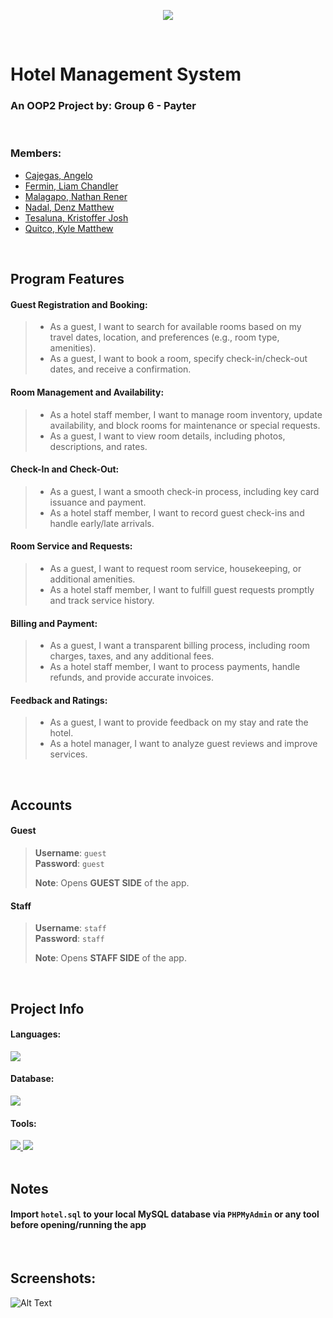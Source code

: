 <p align="center">
 <img src="https://i.imgur.com/RONDHBo.png"/>
</p>

<br>

<h1 align="left">Hotel Management System</h1>
<h3 align="left">An OOP2 Project by: <b>Group 6 - Payter</b></h3>

<br>

<h3 align="left">Members:</h3>


 - [Cajegas, Angelo](https://github.com/acajegas62) <br>
 - [Fermin, Liam Chandler](https://github.com/LiamFermin) <br>
 - [Malagapo, Nathan Rener](https://github.com/sytrusz) <br>
 - [Nadal, Denz Matthew](https://github.com/Denznadal) <br>
 - [Tesaluna, Kristoffer Josh](https://github.com/opsnight) <br>
 - [Quitco, Kyle Matthew](https://github.com/kingkuys2123) <br>

<br>

## Program Features
#### Guest Registration and Booking: 	
 > - As a guest, I want to search for available rooms based on my travel dates, location, and preferences (e.g., room type, amenities).
 > - As a guest, I want to book a room, specify check-in/check-out dates, and receive a confirmation.
#### Room Management and Availability: 	
 > - As a hotel staff member, I want to manage room inventory, update availability, and block rooms for maintenance or special requests.
 > - As a guest, I want to view room details, including photos, descriptions, and rates.
#### Check-In and Check-Out: 	
 > - As a guest, I want a smooth check-in process, including key card issuance and payment.
 > - As a hotel staff member, I want to record guest check-ins and handle early/late arrivals.
#### Room Service and Requests: 	
 > - As a guest, I want to request room service, housekeeping, or additional amenities.
 > - As a hotel staff member, I want to fulfill guest requests promptly and track service history.
#### Billing and Payment: 	
 > - As a guest, I want a transparent billing process, including room charges, taxes, and any additional fees.
 > - As a hotel staff member, I want to process payments, handle refunds, and provide accurate invoices.
#### Feedback and Ratings: 	
 > - As a guest, I want to provide feedback on my stay and rate the hotel.
 > - As a hotel manager, I want to analyze guest reviews and improve services.

<br> 

## Accounts

#### Guest 
> **Username**: `guest` <br>
> **Password**: `guest`
>
> **Note**: Opens **GUEST SIDE** of the app.

#### Staff
> **Username**: `staff` <br>
> **Password**: `staff`
>
> **Note**: Opens **STAFF SIDE** of the app.

<br>

<!-- Project Info -->

## Project Info

#### Languages:

<a href="#languages">
    <img src="https://img.shields.io/badge/java-%23ED8B00.svg?style=for-the-badge&logo=openjdk&logoColor=white" />
</a>

#### Database:
<a href="#database">
    <img src="https://img.shields.io/badge/mysql-%2300f.svg?style=for-the-badge&logo=mysql&logoColor=white" />
</a>

#### Tools:

<a href="#tools">
    <img src="https://img.shields.io/badge/apache%20netbeans-1B6AC6?style=for-the-badge&logo=apache%20netbeans%20IDE&logoColor=white" />
</a>
<a href="#tools">
    <img src="https://img.shields.io/badge/Xampp-F37623?style=for-the-badge&logo=xampp&logoColor=white" />
</a>

<br>
<br>

## Notes
#### Import `hotel.sql` to your local **MySQL** database via `PHPMyAdmin` or any tool before opening/running the app

<br>

## Screenshots:

![Alt Text](https://i.imgur.com/IChmNtw.png "Screenshots")
